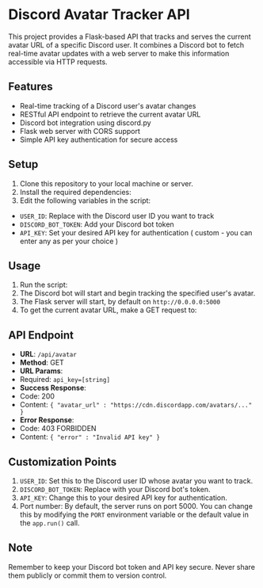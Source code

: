 # Discord Avatar Tracker API

This project provides a Flask-based API that tracks and serves the current avatar URL of a specific Discord user. It combines a Discord bot to fetch real-time avatar updates with a web server to make this information accessible via HTTP requests.

## Features
- Real-time tracking of a Discord user's avatar changes
- RESTful API endpoint to retrieve the current avatar URL
- Discord bot integration using discord.py
- Flask web server with CORS support
- Simple API key authentication for secure access

## Setup
1. Clone this repository to your local machine or server.
2. Install the required dependencies:
3. Edit the following variables in the script:
- `USER_ID`: Replace with the Discord user ID you want to track
- `DISCORD_BOT_TOKEN`: Add your Discord bot token
- `API_KEY`: Set your desired API key for authentication ( custom - you can enter any as per your choice )

## Usage
1. Run the script:
2. The Discord bot will start and begin tracking the specified user's avatar.
3. The Flask server will start, by default on `http://0.0.0.0:5000`
4. To get the current avatar URL, make a GET request to:

## API Endpoint
- **URL**: `/api/avatar`
- **Method**: GET
- **URL Params**: 
- Required: `api_key=[string]`
- **Success Response**:
- Code: 200
- Content: `{ "avatar_url" : "https://cdn.discordapp.com/avatars/..." }`
- **Error Response**:
- Code: 403 FORBIDDEN
- Content: `{ "error" : "Invalid API key" }`

## Customization Points
1. `USER_ID`: Set this to the Discord user ID whose avatar you want to track.
2. `DISCORD_BOT_TOKEN`: Replace with your Discord bot's token.
3. `API_KEY`: Change this to your desired API key for authentication.
4. Port number: By default, the server runs on port 5000. You can change this by modifying the `PORT` environment variable or the default value in the `app.run()` call.

## Note
Remember to keep your Discord bot token and API key secure. Never share them publicly or commit them to version control.
